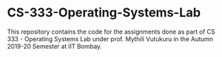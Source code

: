 # CS-333-Operating-Systems-Lab
This repository contains the code for the assignments done as part of CS 333 - Operating Systems Lab under prof. Mythili Vutukuru in the Autumn 2019-20 Semester at IIT Bombay.
